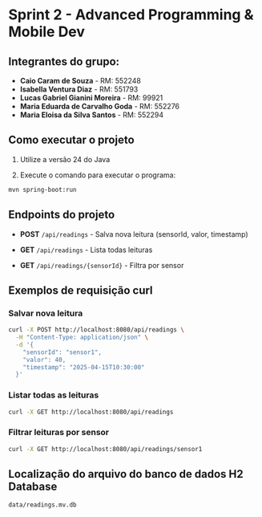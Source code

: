 # Sprint 2 - Advanced Programming & Mobile Dev

## Integrantes do grupo:

- **Caio Caram de Souza** - RM: 552248
- **Isabella Ventura Diaz** - RM: 551793
- **Lucas Gabriel Gianini Moreira** - RM: 99921
- **Maria Eduarda de Carvalho Goda** - RM: 552276
- **Maria Eloisa da Silva Santos** - RM: 552294

## Como executar o projeto


1. Utilize a versão 24 do Java

2. Execute o comando para executar o programa:


```bash
mvn spring-boot:run
```

## Endpoints do projeto

- **POST** `/api/readings` - Salva nova leitura (sensorId, valor, timestamp)

- **GET** `/api/readings` - Lista todas leituras

- **GET** `/api/readings/{sensorId}` - Filtra por sensor

## Exemplos de requisição curl

### Salvar nova leitura
```bash
curl -X POST http://localhost:8080/api/readings \
  -H "Content-Type: application/json" \
  -d '{
    "sensorId": "sensor1",
    "valor": 40,
    "timestamp": "2025-04-15T10:30:00"
  }'
```

### Listar todas as leituras

```bash
curl -X GET http://localhost:8080/api/readings
```

### Filtrar leituras por sensor

```bash
curl -X GET http://localhost:8080/api/readings/sensor1
```

## Localização do arquivo do banco de dados H2 Database

```
data/readings.mv.db

